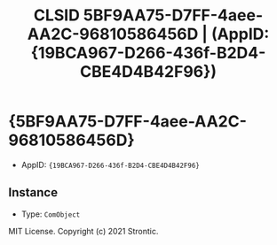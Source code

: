 ﻿---
title: "CLSID 5BF9AA75-D7FF-4aee-AA2C-96810586456D | (AppID: {19BCA967-D266-436f-B2D4-CBE4D4B42F96})"
excerpt: What is COM-Object CLSID 5BF9AA75-D7FF-4aee-AA2C-96810586456D?
---

# {5BF9AA75-D7FF-4aee-AA2C-96810586456D}

* AppID: `{19BCA967-D266-436f-B2D4-CBE4D4B42F96}`

## Instance

* Type: `ComObject`

MIT License. Copyright (c) 2021 Strontic.


